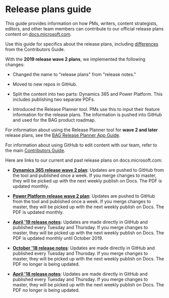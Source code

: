 
# Release plans guide

This guide provides information on how PMs, writers, content strategists, editors, and other team members can contribute to our official release plans content on [docs.microsoft.com](https://docs.microsoft.com/business-applications-release-notes/).

Use this guide for specifics about the release plans, including [differences](rn-dos-donts.md) from the Contributors Guide. 

With the **2019 release wave 2 plans**, we implemented the following changes:
- Changed the name to "release plans" from "release notes."

- Moved to new repos in GitHub.

- Split the content into two parts: Dynamics 365 and Power Platform. This includes publishing two separate PDFs.  

- Introduced the Release Planner tool. PMs use this to input their feature information for the release plans. The information is pushed into GitHub and used for the BAG product roadmap. 

For information about using the Release Planner tool for **wave 2 and later** release plans, see the [BAG Release Planner App Guide](https://microsoft.sharepoint.com/:w:/t/ProjectBahnhof/EYBGZgE9Js5CioBE2LAIjSwBCgn_hvM9QtZ7gPimS85vkQ?rtime=wfKEAl4m10g).

For information about using GitHub to edit content with our team, refer to the main [Contributors Guide](contributors-guide.md). 

Here are links to our current and past release plans on docs.microsoft.com:

- **[Dynamics 365 release wave 2 plan](https://docs.microsoft.com/en-us/dynamics365-release-plan/2019wave2/)**: Updates are pushed to GitHub from the tool and published once a week. If you merge changes to master, they will be picked up with the next weekly publish on Docs. The PDF is updated monthly.

- **[Power Platform release wave 2 plan](https://docs.microsoft.com/en-us/power-platform-release-plan/2019wave2/)**: Updates are pushed to GitHub from the tool and published once a week. If you merge changes to master, they will be picked up with the next weekly publish on Docs. The PDF is updated monthly.

- **[April '19 release notes](https://docs.microsoft.com/en-us/business-applications-release-notes/April19/index):** Updates are made directly in GitHub and published every Tuesday and Thursday. If you merge changes to master, they will be picked up with the next weekly publish on Docs. The PDF is updated monthly until October 2019.

- **[October '18 release notes](https://docs.microsoft.com/en-us/business-applications-release-notes/October18/index)**: Updates are made directly in GitHub and published every Tuesday and Thursday. If you merge changes to master, they will be picked up with the next weekly publish on Docs. The PDF no longer is being updated.

- **[April '18 release notes](https://docs.microsoft.com/en-us/business-applications-release-notes/April18/index)**: Updates are made directly in GitHub and published every Tuesday and Thursday. If you merge changes to master, they will be picked up with the next weekly publish on Docs. The PDF no longer is being updated.

